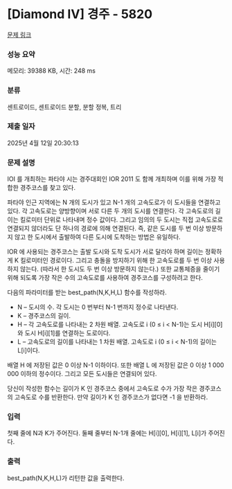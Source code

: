 # [Diamond IV] 경주 - 5820 

[문제 링크](https://www.acmicpc.net/problem/5820) 

### 성능 요약

메모리: 39388 KB, 시간: 248 ms

### 분류

센트로이드, 센트로이드 분할, 분할 정복, 트리

### 제출 일자

2025년 4월 12일 20:30:13

### 문제 설명

<p>IOI 를 개최하는 파타야 시는 경주대회인 IOR 2011 도 함께 개최하며 이를 위해 가장 적합한 경주코스를 찾고 있다.</p>

<p>파타야 인근 지역에는 N 개의 도시가 있고 N-1 개의 고속도로가 이 도시들을 연결하고 있다. 각 고속도로는 양방향이며 서로 다른 두 개의 도시를 연결한다. 각 고속도로의 길이는 킬로미터 단위로 나타내며 정수 값이다. 그리고 임의의 두 도시는 직접 고속도로로 연결되지 않더라도 단 하나의 경로에 의해 연결된다. 즉, 같은 도시를 두 번 이상 방문하지 않고 한 도시에서 출발하여 다른 도시에 도착하는 방법은 유일하다.</p>

<p>IOR 에 사용되는 경주코스는 출발 도시와 도착 도시가 서로 달라야 하며 길이는 정확하게 K 킬로미터인 경로이다. 그리고 충돌을 방지하기 위해 한 고속도로를 두 번 이상 사용하지 않는다. (따라서 한 도시도 두 번 이상 방문하지 않는다.) 또한 교통체증을 줄이기 위해 되도록 가장 작은 수의 고속도로를 사용하여 경주코스를 구성하려고 한다.</p>

<p>다음의 파라미터를 받는 best_path(N,K,H,L) 함수를 작성하라.</p>

<ul>
	<li>N – 도시의 수. 각 도시는 0 번부터 N-1 번까지 정수로 나타낸다.</li>
	<li>K – 경주코스의 길이.</li>
	<li>H – 각 고속도로를 나타내는 2 차원 배열. 고속도로 i (0 ≤ i < N-1)는 도시 H[i][0]와 도시 H[i][1]를 연결하는 도로이다.</li>
	<li>L – 고속도로의 길이를 나타내는 1 차원 배열. 고속도로 i (0 ≤ i < N-1)의 길이는 L[i]이다.</li>
</ul>

<p>배열 H 에 저장된 값은 0 이상 N-1 이하이다. 또한 배열 L 에 저장된 값은 0 이상 1 000 000 이하의 정수이다. 그리고 모든 도시들은 연결되어 있다.</p>

<p>당신이 작성한 함수는 길이가 K 인 경주코스 중에서 고속도로 수가 가장 작은 경주코스의 고속도로 수를 반환한다. 만약 길이가 K 인 경주코스가 없다면 -1 을 반환하라.</p>

### 입력 

 <p>첫째 줄에 N과 K가 주어진다. 둘째 줄부터 N-1개 줄에는 H[i][0], H[i][1], L[i]가 주어진다.</p>

### 출력 

 <p>best_path(N,K,H,L)가 리턴한 값을 출력한다.</p>

